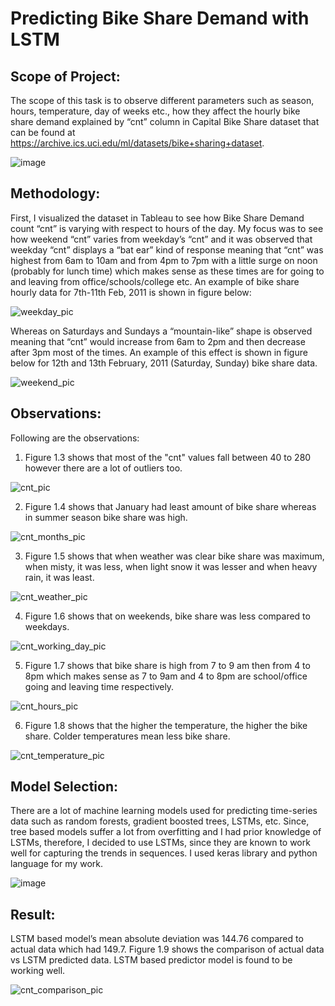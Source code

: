 # Predicting Bike Share Demand with LSTM

## Scope of Project:
The scope of this task is to observe different parameters such as season, hours, temperature, day of weeks etc., how they affect the hourly bike share demand explained by “cnt” column in Capital Bike Share dataset that can be found at https://archive.ics.uci.edu/ml/datasets/bike+sharing+dataset.

![image](https://user-images.githubusercontent.com/41015749/72564567-0b9b8e00-387e-11ea-9095-598cc8dc11fc.png)

## Methodology:
First, I visualized the dataset in Tableau to see how Bike Share Demand count “cnt” is varying with respect to hours of the day. My focus was to see how weekend “cnt” varies from weekday’s “cnt” and it was observed that weekday “cnt” displays a “bat ear” kind of response meaning that “cnt” was highest from 6am to 10am and from 4pm to 7pm with a little surge on noon (probably for lunch time) which makes sense as these times are for going to and leaving from office/schools/college etc. An example of bike share hourly data for 7th-11th Feb, 2011 is shown in figure below:

![weekday_pic](https://user-images.githubusercontent.com/41015749/72563506-d42be200-387b-11ea-9f7a-ba532f5e478d.jpg)

Whereas on Saturdays and Sundays a “mountain-like” shape is observed meaning that “cnt” would increase from 6am to 2pm and then decrease after 3pm most of the times. An example of this effect is shown in figure below for 12th and 13th February, 2011 (Saturday, Sunday) bike share data.

![weekend_pic](https://user-images.githubusercontent.com/41015749/72563562-eb6acf80-387b-11ea-9d96-fdbc48a887cf.jpg)

## Observations:

Following are the observations:

1) Figure 1.3 shows that most of the "cnt" values fall between 40 to 280 however there are a lot of outliers too.

![cnt_pic](https://user-images.githubusercontent.com/41015749/72564323-78faef00-387d-11ea-8ca4-48449985477c.jpg)

2) Figure 1.4 shows that January had least amount of bike share whereas in summer season bike share was high.

![cnt_months_pic](https://user-images.githubusercontent.com/41015749/72565102-29b5be00-387f-11ea-8e97-1bb52e22f719.jpg)

3) Figure 1.5 shows that when weather was clear bike share was maximum, when misty, it was less, when light snow it was lesser and when heavy rain, it was least.

![cnt_weather_pic](https://user-images.githubusercontent.com/41015749/72564059-f5d99900-387c-11ea-9b61-bc7423dee720.jpg)

4) Figure 1.6 shows that on weekends, bike share was less compared to weekdays.

![cnt_working_day_pic](https://user-images.githubusercontent.com/41015749/72565258-76999480-387f-11ea-8596-bba02f062b2b.jpg)

5) Figure 1.7 shows that bike share is high from 7 to 9 am then from 4 to 8pm which makes sense as 7 to 9am and 4 to 8pm are school/office going and leaving time respectively.

![cnt_hours_pic](https://user-images.githubusercontent.com/41015749/72564149-26213780-387d-11ea-8c4d-ec3746d2d817.jpg)

6) Figure 1.8 shows that the higher the temperature, the higher the bike share. Colder temperatures mean less bike share.

![cnt_temperature_pic](https://user-images.githubusercontent.com/41015749/72564171-333e2680-387d-11ea-9f2e-82b3212fb1c6.jpg)

## Model Selection:

There are a lot of machine learning models used for predicting time-series data such as random forests, gradient boosted trees, LSTMs,  etc. Since, tree based models suffer a lot from overfitting and I had prior knowledge of LSTMs, therefore, I decided to use LSTMs, since they are known to work well for capturing the trends in sequences. I used keras library and python language for my work.

![image](https://user-images.githubusercontent.com/41015749/72564443-bc555d80-387d-11ea-9fb5-cf1d46019acb.png)

## Result:

LSTM based model’s mean absolute deviation was 144.76 compared to actual data which had 149.7. Figure 1.9 shows the comparison of actual data vs LSTM predicted data. LSTM based predictor model is found to be working well.

![cnt_comparison_pic](https://user-images.githubusercontent.com/41015749/72564490-d4c57800-387d-11ea-8f64-95339a7bfcfe.jpg)

